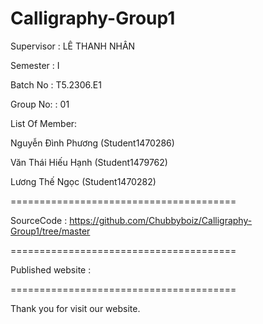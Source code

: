 # Calligraphy-Group1
Supervisor : LÊ THANH NHÂN

Semester : I

Batch No : T5.2306.E1

Group No: : 01

List Of Member:

Nguyễn Đình Phương (Student1470286)

Văn Thái Hiếu Hạnh (Student1479762)

Lương Thế Ngọc (Student1470282)
 
=======================================

SourceCode : https://github.com/Chubbyboiz/Calligraphy-Group1/tree/master

=======================================

Published website : 

=======================================

Thank you for visit our website.
